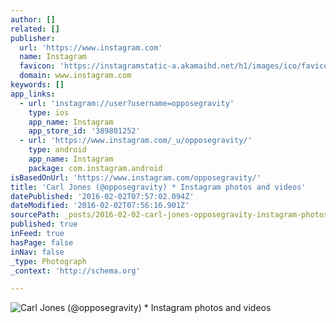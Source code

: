 ```yaml
---
author: []
related: []
publisher:
  url: 'https://www.instagram.com'
  name: Instagram
  favicon: 'https://instagramstatic-a.akamaihd.net/h1/images/ico/favicon.ico/7cdab0872b15.ico'
  domain: www.instagram.com
keywords: []
app_links:
  - url: 'instagram://user?username=opposegravity'
    type: ios
    app_name: Instagram
    app_store_id: '389801252'
  - url: 'https://www.instagram.com/_u/opposegravity/'
    type: android
    app_name: Instagram
    package: com.instagram.android
isBasedOnUrl: 'https://www.instagram.com/opposegravity/'
title: 'Carl Jones (@opposegravity) * Instagram photos and videos'
datePublished: '2016-02-02T07:57:02.094Z'
dateModified: '2016-02-02T07:56:16.901Z'
sourcePath: _posts/2016-02-02-carl-jones-opposegravity-instagram-photos-and-videos.md
published: true
inFeed: true
hasPage: false
inNav: false
_type: Photograph
_context: 'http://schema.org'

---
```

![Carl Jones &lpar;&commat;opposegravity&rpar; &midast; Instagram photos and videos](https://scontent.cdninstagram.com/t51.2885-19/10593470_1444724272473602_1062875580_a.jpg)